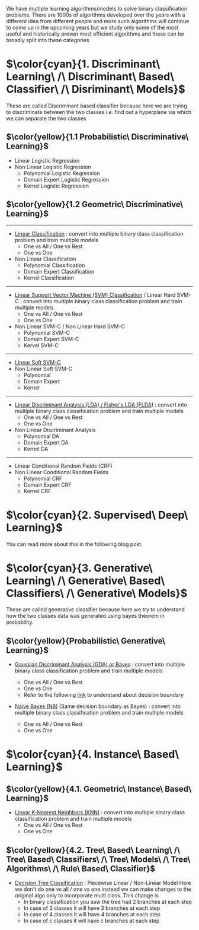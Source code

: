 We have multiple learning algorithms/models to solve binary classification problems. There are 1000s of algorithms developed over the years with a different idea from different people and more such algorithms will continue to come up in the upcoming years but we study only some of the most useful and historically proven most efficient algorithms and these can be broadly split into these categories
















# $\color{cyan}{1. Discriminant\ Learning\ /\ Discriminant\ Based\ Classifier\ /\ Disriminant\ Models}$

These are called Discriminant based classifier because here we are trying to discriminate between the two classes i.e. find out a hyperplane via which we can separate the two classes



## $\color{yellow}{1.1 Probabilistic\ Discriminative\ Learning}$
- Linear Logistic Regression
- Non Linear Logistic Regression
  - Polynomial Logistic Regression 
  - Domain Expert Logistic Regression
  - Kernel Logistic Regression
 



## $\color{yellow}{1.2 Geometric\ Discriminative\ Learning}$


---


- [Linear Classification](https://khetansarvesh.medium.com/math-behind-linear-classification-62e2a687b7e5) : convert into multiple binary class classification problem and train multiple models
  - One vs All / One vs Rest
  - One vs One
- Non Linear Classification
  - Polynomial Classification
  - Domain Expert Classification
  - Kernel Classification


---


- [Linear Support Vector Machine (SVM) Classification](https://levelup.gitconnected.com/support-vector-machine-svm-an-optimisation-mammoth-5daf3bc648ad) / Linear Hard SVM-C : 
convert into multiple binary class classification problem and train multiple models
  - One vs All / One vs Rest
  - One vs One
- Non Linear SVM-C / Non Linear Hard SVM-C
  - Polynomial SVM-C
  - Domain Expert SVM-C
  - Kervel SVM-C



--- 


- [Linear Soft SVM-C](https://pub.towardsai.net/decoding-linear-soft-svm-for-classification-over-linear-hard-svm-f84cbc111913)
- Non Linear Soft SVM-C
  - Polynomial
  - Domain Expert
  - Kernel 


---

- [Linear Discriminant Analysis (LDA) / Fisher's LDA (FLDA)](https://pub.towardsai.net/fishers-linear-discriminant-analysis-flda-math-decoded-ac0f632ba884) : convert into multiple binary class classification problem and train multiple models
  - One vs All / One vs Rest
  - One vs One
- Non Linear Discriminant Analysis
  - Polynomial DA
  - Domain Expert DA
  - Kernel DA
   

---

- Linear Conditional Random Fields (CRF)
- Non Linear Conditional Random Fields
  - Polynomial CRF
  - Domain Expert CRF
  - Kernel CRF 































# $\color{cyan}{2. Supervised\ Deep\ Learning}$
You can read more about this in the following blog post.
























# $\color{cyan}{3. Generative\ Learning\ /\ Generative\ Based\ Classifiers\ /\ Generative\ Models}$
These are called generative classifier because here we try to understand how the two classes data was generated using bayes theorem in probability. 

## $\color{yellow}{Probabilistic\ Generative\ Learning}$
- [Gaussian Discriminant Analysis (GDA) or Bayes](https://levelup.gitconnected.com/bayes-algorithm-for-binary-classification-explained-with-equations-df6ccd977631) : convert into multiple binary class classification problem and train multiple models
  - One vs All / One vs Rest
  - One vs One
  - Refer to the following [link](https://khetansarvesh.medium.com/multiclass-bayes-classification-algorithm-decoded-1640e6ed29c4) to understand about decision boundary

- [Naive Bayes (NB)](https://levelup.gitconnected.com/naive-bayes-nb-for-classification-explained-4fe4210d9538) (Same decision boundary as Bayes) : convert into multiple binary class classification problem and train multiple models
  - One vs All / One vs Rest
  - One vs One

















# $\color{cyan}{4. Instance\ Based\ Learning}$

## $\color{yellow}{4.1. Geometric\ Instance\ Based\ Learning}$
- [Linear K-Nearest Neighbors (KNN)](https://pub.towardsai.net/k-nearest-neighbours-knn-for-classification-da05a58d924b) : convert into multiple binary class classification problem and train multiple models
  - One vs All / One vs Rest
  - One vs One

## $\color{yellow}{4.2. Tree\ Based\ Learning\ /\ Tree\ Based\ Classifiers\ /\ Tree\ Models\ /\ Tree\ Algorithms\ /\ Rule\ Based\ Classifier}$
- [Decision Tree Classification](https://khetansarvesh.medium.com/decision-tree-classification-explained-909a2fbf5993) : Piecewise Linear / Non-Linear Model
Here we don't do one vs all / one vs one instead we can make changes to the original algo only to incorporate multi class. This change is
  - In binary classification you saw the tree had 2 branches at each step
  - In case of 3 classes it will have 3 branches at each step
  - In case of 4 classes it will have 4 branches at each step
  - In case of c classes it will have c branches at each step








